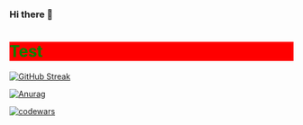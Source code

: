 ### Hi there 👋

<div style="background-color: red;">
<h1 style="color: green;">Test</h1>

</div>

[![GitHub Streak](https://github-readme-streak-stats.herokuapp.com/?user=DenverCoder1)](https://git.io/streak-stats)

[![Anurag](https://github-readme-stats.vercel.app/api?username=msaserj)](https://github.com/anuraghazra/github-readme-stats)

[![codewars](https://www.codewars.com/users/msaserj/badges/small)](https://www.codewars.com/users/msaserj) 

<!--
**msaserj/msaserj** is a ✨ _special_ ✨ repository because its `README.md` (this file) appears on your GitHub profile.

Here are some ideas to get you started:

- 🔭 I’m currently working on ...
- 🌱 I’m currently learning ...
- 👯 I’m looking to collaborate on ...
- 🤔 I’m looking for help with ...
- 💬 Ask me about ...
- 📫 How to reach me: ...
- 😄 Pronouns: ...
- ⚡ Fun fact: ...
-->
